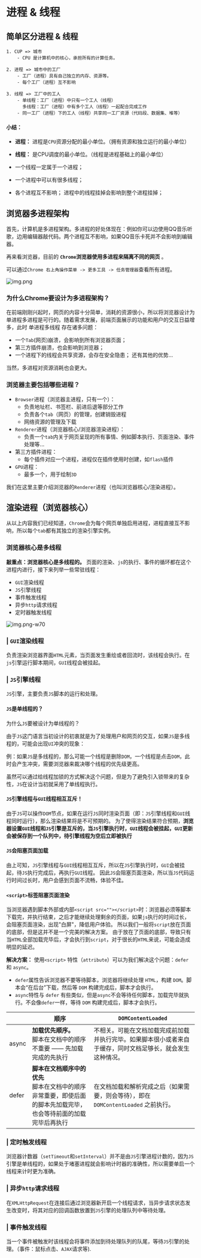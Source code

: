 # 进程 & 线程
## 简单区分进程 & 线程
```text
1. CUP => 城市
    - CPU 是计算机中的核心，承担所有的计算任务。
    
2. 进程 => 城市中的工厂
    - 工厂（进程）具有自己独立的内存、资源等。
    - 每个工厂（进程）互不影响 
    
3. 线程 => 工厂中的工人
    - 单线程：工厂（进程）中只有一个工人（线程）  
      多线程：工厂（进程）中有多个工人（线程）一起配合完成工作
    - 同一工厂（进程）下的工人（线程）共享同一工厂资源（代码段、数据集、堆等）
```
#### 小结：
- **进程：** 进程是`CPU`资源分配的最小单位。（拥有资源和独立运行的最小单位）
- **线程：** 是CPU调度的最小单位。（线程是进程基础上的最小单位）


- 一个线程一定属于一个进程；
- 一个进程中可以有很多线程；
- 各个进程互不影响；
  进程中的线程挂掉会影响到整个进程挂掉；

## 浏览器多进程架构
首先，计算机是多进程架构。多进程的好处体现在：例如你可以边使用QQ音乐听歌，边用编辑器敲代码。两个进程互不影响，如果QQ音乐卡死并不会影响到编辑器。

再来看浏览器，目前的 **`Chrome`浏览器使用多进程来隔离不同的网页** 。

可以通过`Chrome 右上角操作菜单 -> 更多工具 -> 任务管理器`查看所有进程。

![img.png](./img/img.png)
### 为什么Chrome要设计为多进程架构？
在前端刚刚兴起时，网页的内容十分简单，消耗的资源很小，所以将浏览器设计为单进程多进程是可行的。随着需求发展，前端页面展示的功能和用户的交互日益增多，此时 单进程多线程 存在诸多问题：

- 一个`Tab`(网页)崩溃，会影响到所有浏览器页面；
- 第三方插件崩溃，也会影响到浏览器；
- 一个进程下的线程会共享资源，会存在安全隐患； 
还有其他的优势...

当然，多进程对资源消耗也会更大。
### 浏览器主要包括哪些进程？
- `Browser`进程（浏览器主进程，只有一个）：
    - 负责地址栏、书签栏、前进后退等部分工作
    - 负责各个`tab`（网页）的管理，创建销毁进程
    - 网络资源的管理及下载
- `Renderer`进程（浏览器核心/浏览器渲染进程）：
    - 负责一个`tab`内关于网页呈现的所有事情、例如脚本执行、页面渲染、事件处理等...
- 第三方插件进程：
    - 每个插件对应一个进程，进程仅在插件使用时创建，如`flash`插件
- `GPU`进程：
    - 最多一个，用于绘制`3D`

我们在这里主要介绍浏览器的`Renderer`进程（也叫浏览器核心/渲染进程）。

## 渲染进程（浏览器核心）
从以上内容我们已经知道，`Chrome`会为每个网页单独启用进程，进程直接互不影响，所以每个`tab`都有其独立的渲染引擎实例。

### 浏览器核心是多线程
**敲重点：浏览器核心是多线程的。** 页面的渲染、`js`的执行、事件的循环都在这个进程内进行，接下来列举一些常驻线程：
- `GUI`渲染线程
- `JS`引擎线程
- 事件触发线程
- 异步`http`请求线程
- 定时器触发线程

![img.png-w70](./img/img3.png)

### | `GUI`渲染线程
负责渲染浏览器界面`HTML`元素，当页面发生重绘或者回流时，该线程会执行。在`js`引擎运行脚本期间，`GUI`线程会被挂起。
### | `JS`引擎线程
`JS`引擎，主要负责`JS`脚本的运行和处理。
#### `JS`是单线程的？
为什么`JS`要被设计为单线程的？

由于`JS`这门语言当初设计的初衷就是为了处理用户和网页的交互，如果`JS`是多线程的，可能会出现`UI`冲突的现象：

例：如果`JS`是多线程的，那么可能一个线程是删除`DOM`，一个线程是点击`DOM`，此时会产生冲突，需要浏览器来裁决哪个线程的优先级更高。

虽然可以通过给线程加锁的方式解决这个问题，但是为了避免引入锁带来的复杂性，`JS`在设计当初就采用了单线程执行。
#### `JS`引擎线程与`GUI`线程相互互斥！
由于`JS`可以操作`DOM`节点，如果在运行`JS`同时渲染页面（即：`JS`引擎线程和`GUI`线程同时运行），那么渲染结果将是不可预期的。
为了使得渲染结果符合预期，**浏览器设置`GUI`线程和`JS`引擎是互斥的，当`JS`引擎执行时，`GUI`线程会被挂起，`GUI`更新会被保存到一个队列中，待引擎线程为空后立即被执行**

#### `JS`会阻塞页面加载
由上可知，`JS`引擎线程与`GUI`线程相互互斥，所以在`JS`引擎执行时，`GUI`会被挂起，待`JS`执行完成后，再执行`GUI`线程。
因此`JS`会阻塞页面渲染，所以当`JS`代码运行时间过长时，用户会感到页面不流畅，体验不佳。

#### `<script>`标签阻塞页面渲染
当浏览器遇到脚本外部或内部`<script src=""></script>`时：浏览器必须等脚本下载完，并执行结束，之后才能继续处理剩余的页面，如果`js`执行的时间过长，会阻塞页面渲染，出现"白屏"，降低用户体验。
所以我们一般将`script`放在页面的底部，但是这并不是一个完美的解决方案。
由于放在了页面的底部，导致只有当`HTML`全部加载完毕后，才会执行到`script`，对于很长的`HTML`来说，可能会造成明显的延迟。

**解决方案：** 使用`<script>` 特性（`attribute`）可以为我们解决这个问题：`defer` 和 `async`。

- `defer`属性告诉浏览器不要等待脚本，浏览器将继续处理 `HTML`，构建 `DOM`。脚本会“在后台”下载，然后等 `DOM` 构建完成后，脚本才会执行。
- `async`特性与 `defer` 有些类似，但是`async`不会等待任何脚本，加载完毕就执行。不会像`defer`一样，等待 `DOM` 构建完成后，脚本才会执行。

|     | 顺序  | `DOMContentLoaded`  |
|  ----  | ----  | ----  |
| async  | **加载优先顺序。**<br/>脚本在文档中的顺序不重要 —— 先加载完成的先执行 | 不相关。可能在文档加载完成前加载并执行完毕。如果脚本很小或者来自于缓存，同时文档足够长，就会发生这种情况。  |
| defer  | **脚本在文档顺序中的优先**<br/>脚本在文档中的顺序非常重要，即使后面的脚本先加载完毕，也会等待前面的加载完毕后再执行 | 在文档加载和解析完成之后（如果需要，则会等待），即在 `DOMContentLoaded` 之前执行。| 


### | 定时触发线程
浏览器计数器（`setTimeout`和`setInterval`）并不是由`JS`引擎进程计数的，因为`JS`引擎是单线程的，如果处于堵塞进程就会影响计时器的准确性，所以需要单启一个线程来计时更为准确。

### | 异步`http`请求线程
在`XMLHttpRequest`在连接后通过浏览器新开启一个线程请求，当异步请求状态发生改变时，将其对应的回调函数放置到`JS`引擎的处理队列中等待处理。

### | 事件触发线程
当一个事件被触发时该线程会将事件添加到待处理队列的队尾，等待`JS`引擎的处理。（事件：鼠标点击、`AJAX`请求等).
